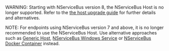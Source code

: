 WARNING: Starting with NServiceBus version 8, the NServiceBus Host is no longer supported. Refer to the [the host upgrade guide](/nservicebus/upgrades/host-7to8.md) for further details and alternatives.

NOTE: For endpoints using NServiceBus version 7 and above, it is no longer recommended to use the NServiceBus Host. Use alternative approaches such as [Generic Host](/nservicebus/hosting/extensions-hosting.md), [NServiceBus Windows Service](/nservicebus/dotnet-templates.md#nservicebus-windows-service) or [NServiceBus Docker Container](/nservicebus/dotnet-templates.md#nservicebus-docker-container) instead. 
